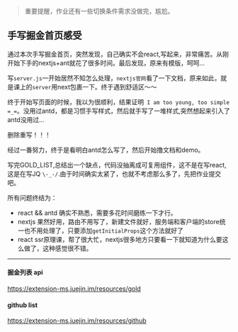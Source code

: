> 重要提醒，作业还有一些切换条件需求没做完，尴尬。

## 手写掘金首页感受

通过本次手写掘金首页，突然发现，自己确实不会react,写起来，非常痛苦。从刚开始下手的nextjs+ant就花了很多时间。最后发现，原来有模版，呵呵...   

写`server.js`一开始居然不知怎么处理，`nextjs官网`看了一下文档，原来如此，就是课上的`server`用next包裹一下。终于遇到舒适区～～    

终于开始写页面的时候，我以为很顺利，结果证明` I am too young, too simple =_=`。没用过antd，都是习惯手写样式，然后就手写了一堆样式,突然想起来引入了antd没用过...

删除重写！！！

经过一番努力，终于是看明白antd怎么写了，然后开始撸文档和demo。

写完GOLD_LIST,总结出一个缺点，代码没抽离成可复用组件，这不是在写react,这是在写JQ `\-_-/`.由于时间确实太紧了，也就不考虑那么多了，先把作业提交吧。

所有问题终结为： 
- react && antd 确实不熟悉，需要多花时间磨练一下才行。
- nextjs 果然好用，路由不用写了，新建文件就好，服务端和客户端的store统一也不用处理了，只要添加`getInitialProps`这个方法就好了
- react ssr原理课，帮了很大忙，nextjs很多地方只要看一下就知道为什么要这么做了，这种感觉很不错。

---

#### 掘金列表 api 
https://extension-ms.juejin.im/resources/gold

#### github list
https://extension-ms.juejin.im/resources/github
